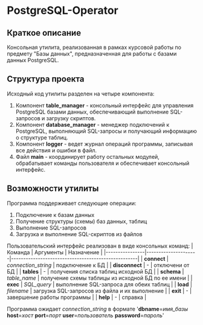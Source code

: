 # PostgreSQL-Operator

## Краткое описание

Консольная утилита, реализованная в рамках курсовой работы по предмету "Базы данных", предназначенная для работы с базами данных PostgreSQL.

## Структура проекта

Исходный код утилиты разделен на четыре компонента:

1. Компонент **table_manager** - консольный интерфейс для управления PostgreSQL базами данных, обеспечивающий выполнение SQL-запросов и загрузку скриптов.
2. Компонент **database_manager** - менеджер подключений к PostgreSQL, выполняющий SQL-запросы и получающий информацию о структуре таблиц.
3. Компонент **logger** - ведет журнал операций программы, записывая все действия и ошибки в файл.
4. Файл **main** - координирует работу остальных модулей, обрабатывает команды пользователя и обеспечивает консольный интерфейс.

## Возможности утилиты

Программа поддерживает следующие операции:

1. Подключение к базам данных
2. Получение структуры (схемы) баз данных, таблиц
3. Выполнение SQL-запросов
4. Загрузка и выполнение SQL-скриптов из файлов

Пользовательский интерфейс реализован в виде консольных команд:
|    Команда     |      Аргументы      |                     Назначение                     |
|----------------|---------------------|----------------------------------------------------|
| **connect**    | *connection_string* | подключение к БД                                   |
| **disconnect** | -                   | отключени от БД                                    |
| **tables**     | -                   | получения списка таблиц исходной БД                |
| **schema**     | *table_name*        | получение схемы таблицы из исходной БД по ее имени |
| **exec**       | *SQL_query*         | выполнение SQL-запроса для обеих таблиц            |
| **load**       | *filename*          | загрузка SQL-запросов из файла и их выполнение     |
| **exit**       | -                   | завершение работы программы                        |
| **help**       | -                   | справка                                            |

Программа ожидает *connection_string* в формате '**dbname**=*имя_базы* **host**=*хост* **port**=*порт* **user**=*пользователь* **password**=*пароль*'
